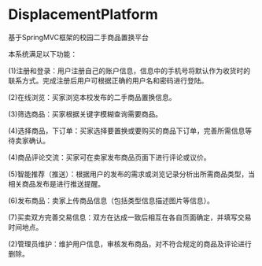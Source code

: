 # DisplacementPlatform
 基于SpringMVC框架的校园二手商品置换平台
 
本系统满足以下功能：

(1)注册和登录：用户注册自己的账户信息，信息中的手机号将默认作为收货时的联系方式。完成注册后用户可根据正确的用户名和密码进行登陆。

(2)在线浏览：买家浏览本校发布的二手商品置换信息。

(3)筛选商品：买家根据关键字模糊查询需要商品。

(4)选择商品，下订单：买家选择要置换或要购买的商品下订单，完善所需信息等待卖家确认。

(4)商品评论交流：买家可在卖家发布商品页面下进行评论或议价。

(5)智能推荐（推送）：根据用户的发布的需求或浏览记录分析出所需商品类型，当相关商品发布是进行推送提醒。

(6)发布商品：卖家上传商品信息（包括类型信息描述图片等信息）。

(7)买卖双方完善交易信息：双方在达成一致后相互在各自页面确定，并填写交易时间地点。

(2)管理员维护：维护用户信息，审核发布商品，对不符合规定的商品及评论进行删除。

